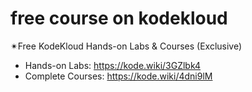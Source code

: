 # free course on kodekloud 

✴Free KodeKloud Hands-on Labs & Courses (Exclusive)
- Hands-on Labs: https://kode.wiki/3GZlbk4
- Complete Courses: https://kode.wiki/4dni9lM
